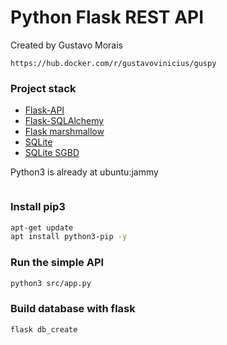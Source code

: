 # Python Flask REST API

Created by Gustavo Morais

```
https://hub.docker.com/r/gustavovinicius/guspy
```

### Project stack
- [Flask-API](https://flask.palletsprojects.com/en/3.0.x/)
- [Flask-SQLAlchemy](https://pypi.org/project/Flask-SQLAlchemy/)
- [Flask marshmallow](https://pypi.org/project/flask-marshmallow/)
- [SQLite](https://www.sqlite.org/docs.html)
- [SQLite SGBD](https://sqlitebrowser.org/dl/)

Python3 is already at ubuntu:jammy

```sh
```
### Install pip3
```sh
apt-get update
apt install python3-pip -y
```
### Run the simple API
```sh
python3 src/app.py
```
### Build database with flask
```ssh
flask db_create
```

